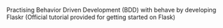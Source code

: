 Practising Behavior Driven Development (BDD) with behave by developing Flaskr (Official tutorial provided for getting started on Flask)